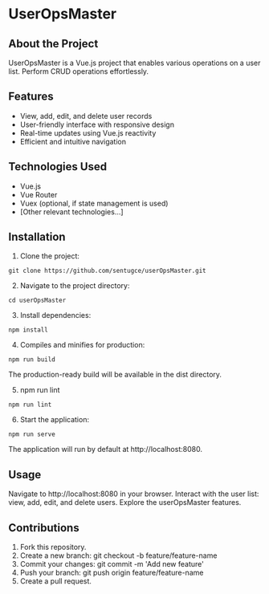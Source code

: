 # UserOpsMaster

## About the Project

UserOpsMaster is a Vue.js project that enables various operations on a user list. Perform CRUD operations effortlessly.

## Features

- View, add, edit, and delete user records
- User-friendly interface with responsive design
- Real-time updates using Vue.js reactivity
- Efficient and intuitive navigation

## Technologies Used

- Vue.js
- Vue Router
- Vuex (optional, if state management is used)
- [Other relevant technologies...]

## Installation
1. Clone the project:
```
git clone https://github.com/sentugce/userOpsMaster.git
```

2. Navigate to the project directory:
```
cd userOpsMaster
```

3. Install dependencies:
```
npm install
```

4. Compiles and minifies for production:
```
npm run build
```
The production-ready build will be available in the dist directory.

5. npm run lint
```
npm run lint
```

6. Start the application:
```
npm run serve
```

The application will run by default at http://localhost:8080.

## Usage

Navigate to http://localhost:8080 in your browser.
Interact with the user list: view, add, edit, and delete users.
Explore the userOpsMaster features.

## Contributions

1. Fork this repository.
2. Create a new branch: git checkout -b feature/feature-name
3. Commit your changes: git commit -m 'Add new feature'
4. Push your branch: git push origin feature/feature-name
5. Create a pull request.

